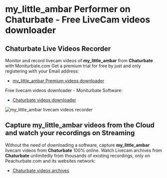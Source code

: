 # my_little_ambar Performer on Chaturbate - Free LiveCam videos downloader

## Chaturbate Live Videos Recorder

Monitor and record livecam videos of **my_little_ambar** from **Chaturbate** with Moniturbate.com
Get a premium trial for free by just and only registering with your Email address:
* [my_little_ambar Premium videos downloader](https://moniturbate.com/request-demo-licence-key.html)

Free livecam videos downloader - Moniturbate Software:
* [Chaturbate videos downloader](https://moniturbate.com/moniturbate-download-software.html)

![my_little_ambar livecam videos recorder](https://peachurnet.com/templates/moniturbate-software.png)


## Capture my_little_ambar videos from the Cloud and watch your recordings on Streaming

Without the need of downloading a software, capture **my_little_ambar** livecam videos from **Chaturbate** 100% online.
Watch Livecam archives from **Chaturbate** unlimitedly from thousands of existing recordings, only on Peachurbate.com and its websites network:
* [Chaturbate videos archives](https://peachurnet.com/)